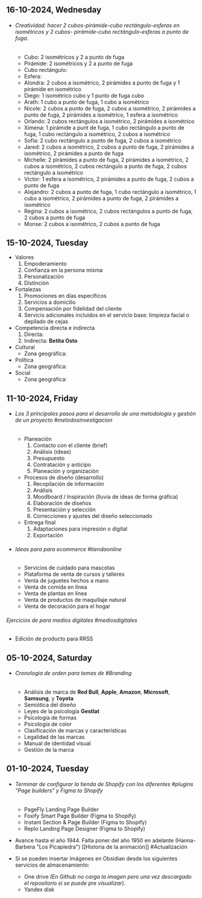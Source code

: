 ## 16-10-2024, Wednesday
- ###### Creatividad: hacer 2 cubos-pirámide-cubo rectángulo-esferas en isométricos y 2 cubos- pirámide-cubo rectángulo-esferas a punto de fuga.
	- Cubo: 2 isométricos y 2 a punto de fuga
	- Pirámide: 2 isométricos y 2 a punto de fuga
	- Cubo rectángulo:
	- Esfera: 
	- Alondra: 2 cubos a isométrico, 2 pirámides a punto de fuga y 1 pirámide en isométrico
	- Diego: 1 isométrico cubo y 1 punto de fuga cubo
	- Arath: 1 cubo a punto de fuga, 1 cubo a isométrico
	- Nicole: 2 cubos a punto de fuga, 2 cubos a isométrico, 2 pirámides a punto de fuga, 2 pirámides a isométrico, 1 esfera a isométrico
	- Orlando: 2 cubos rectángulos a isométrico, 2 pirámides a isométrico
	- Ximena: 1 pirámide a punt de fuga, 1 cubo rectángulo a punto de fuga, 1 cubo rectángulo a isométrico, 2 cubos a isométrico
	- Sofia: 2 cubo rectángulo a punto de fuga, 2 cubos a isométrico
	- Jared: 2 cubos a isométrico, 2 cubos a punto de fuga, 2 pirámides a isométrico, 2 pirámides a punto de fuga
	- Michelle: 2 pirámides a punto de fuga, 2 pirámides a isométrico, 2 cubos a isométrico, 2 cubos rectángulo a punto de fuga, 2 cubos rectángulo a isométrico
	- Victor: 1 esfera a isométrico, 2 pirámides a punto de fuga, 2 cubos a punto de fuga
	- Alejandro: 2 cubos a punto de fuga, 1 cubo rectángulo a isométrico, 1 cubo a isométrico, 2 pirámides a punto de fuga, 2 pirámides a isométrico
	- Regina: 2 cubos a isométrico, 2 cubos rectángulos a punto de fuga, 2 cubos a punto de fuga
	- Monse: 2 cubos a isométrico, 2 cubos a punto de fuga
## 15-10-2024, Tuesday
- Valores
	1. Empoderamiento
	2. Confianza en la persona misma
	3. Personalización
	4. Distinción
- Fortalezas
	1. Promociones en días específicos
	2. Servicios a domicilio
	3. Compensación por fidelidad del cliente
	4. Servicio adicionales incluidos en el servicio base: limpieza facial o depilado de cejas
- Competencia directa e indirecta
	1. Directa:
	2. Indirecta: **Betita Osto**
- Cultural
	- Zona geográfica:
- Política
	- Zona geográfica:
- Social
	- Zona geográfica:
## 11-10-2024, Friday

- ###### Los 3 principales pasos para el desarrollo de una metodología y gestión de un proyecto #metodosinvestigacion

	- Planeación
		1. Contacto con el cliente (brief)
		2. Análisis (ideas)
		3. Presupuesto
		4. Contratación y anticipo
		5. Planeación y organización
	- Procesos de diseño (desarrollo)
		1. Recopilación de información
		2. Análisis
		3. Moodboard / Inspiración (lluvia de ideas de forma gráfica)
		4. Elaboración de diseños
		5. Presentación y selección
		6. Correcciones y ajustes del diseño seleccionado
	- Entrega final
		1. Adaptaciones para impresión o digital
		2. Exportación

- ###### Ideas para para ecommerce #tiendaonline

	- Servicios de cuidado para mascotas
	- Plataforma de venta de cursos y talleres
	- Venta de juguetes hechos a mano
	- Venta de comida en línea
	- Venta de plantas en línea
	- Venta de productos de maquillaje natural
	- Venta de decoración para el hogar

###### Ejercicios de para medios digitales #mediosdigitales

- Edición de producto para RRSS

## 05-10-2024, Saturday

- ###### Cronología de orden para temas de #Branding

	- Análisis de marca de **Red Bull**, **Apple**, **Amazon**, **Microsoft**, **Samsung**, y **Toyota**
	- Semiótica del diseño
	- Leyes de la psicología **Gestlat**
	- Psicología de formas
	- Psicología de color
	- Clasificación de marcas y características
	- Legalidad de las marcas
	- Manual de identidad visual
	- Gestión de la marca

## 01-10-2024, Tuesday

- ###### Terminar de configurar la tienda de Shopify con los diferentes #plugins "Page builders" y Figma to Shopify

	- PageFly Landing Page Builder
	- Foxify Smart Page Builder (Figma to Shopify)
	- Instant Section & Page Builder (Figma to Shopify)
	- Replo Landing Page Designer (Figma to Shopify)
- Avance hasta el año 1944. Falta poner del año 1950 en adelante (Hanna-Barbera "Los Picapiedra") [[Historia de la animación]] #Actualización
- Si se pueden insertar imágenes en Obsidian desde los siguientes servicios de almacenamiento:
	- One drive _(En Github no carga la imagen pero una vez descargado el repositorio si se puede pre visualizar)_.
	- Yandex disk